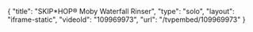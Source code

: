 {
    "title": "SKIP*HOP&reg; Moby Waterfall Rinser",
    "type": "solo",
    "layout": "iframe-static",
    "videoId": "109969973",
    "url": "\/tvpembed\/109969973"
}